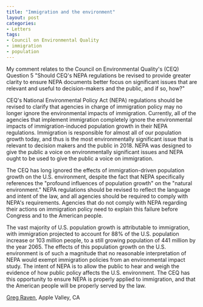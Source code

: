 ```yaml
---
title: "Immigration and the environment"
layout: post
categories:
- Letters
tags:
- Council on Environmental Quality
- immigration
- population
---
```


My comment relates to the Council on Environmental Quality's (CEQ) Question 5 "Should CEQ's NEPA regulations be revised to provide greater clarity to ensure NEPA documents better focus on significant issues that are relevant and useful to decision-makers and the public, and if so, how?"

CEQ's National Environmental Policy Act (NEPA) regulations should be revised to clarify that agencies in charge of immigration policy may no longer ignore the environmental impacts of immigration. Currently, all of the agencies that implement immigration completely ignore the environmental impacts of immigration-induced population growth in their NEPA regulations. Immigration is responsible for almost all of our population growth today, and thus is the most environmentally significant issue that is relevant to decision makers and the public in 2018. NEPA was designed to give the public a voice on environmentally significant issues and NEPA ought to be used to give the public a voice on immigration.

The CEQ has long ignored the effects of immigration-driven population growth on the U.S. environment, despite the fact that NEPA specifically references the "profound influences of population growth" on the "natural environment." NEPA regulations should be revised to reflect the language and intent of the law, and all agencies should be required to comply with NEPA's requirements. Agencies that do not comply with NEPA regarding their actions on immigration policy need to explain this failure before Congress and to the American people.

The vast majority of U.S. population growth is attributable to immigration, with immigration projected to account for 88% of the U.S. population increase or 103 million people, to a still growing population of 441 million by the year 2065. The effects of this population growth on the U.S. environment is of such a magnitude that no reasonable interpretation of NEPA would exempt immigration policies from an environmental impact study. The intent of NEPA is to allow the public to hear and weigh the evidence of how public policy affects the U.S. environment. The CEQ has this opportunity to ensure NEPA is properly applied to immigration, and that the American people will be properly served by the law.

[Greg Raven](https://www.gregraven.org/), Apple Valley, CA